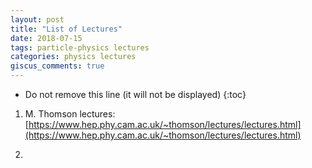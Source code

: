 ```yaml
---
layout: post
title: "List of Lectures"
date: 2018-07-15
tags: particle-physics lectures
categories: physics lectures
giscus_comments: true
---
```


- Do not remove this line (it will not be displayed)
  {:toc}

1. M. Thomson lectures: [https://www.hep.phy.cam.ac.uk/~thomson/lectures/lectures.html](https://www.hep.phy.cam.ac.uk/~thomson/lectures/lectures.html)

2.
